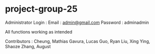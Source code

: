 # project-group-25
Administrator Login : 
  Email : admin@gmail.com
  Password : adminadmin

All functions working as intended

Contributors :
Cheung, Mathias
Gavura, Lucas
Guo, Ryan
Liu, Xing
Ying, Shaoze
Zhang, August
